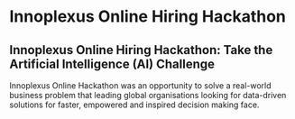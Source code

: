 # Innoplexus Online Hiring Hackathon

## Innoplexus Online Hiring Hackathon: Take the Artificial Intelligence (AI) Challenge

Innoplexus Online Hackathon was an opportunity to solve a real-world business problem that leading global organisations 
looking for data-driven solutions for faster, empowered and inspired decision making face.

